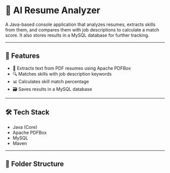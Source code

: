 # 🧠 AI Resume Analyzer

A Java-based console application that analyzes resumes, extracts skills from them, and compares them with job descriptions to calculate a match score. It also stores results in a MySQL database for further tracking.

---

## 🚀 Features

- 📄 Extracts text from PDF resumes using Apache PDFBox
- 🔍 Matches skills with job description keywords
- 📊 Calculates skill match percentage
- 🗃️ Saves results in a MySQL database

---

## 🛠️ Tech Stack

- Java (Core)
- Apache PDFBox
- MySQL
- Maven

---

## 📂 Folder Structure


